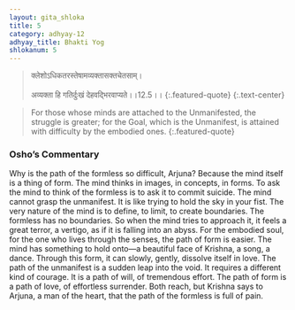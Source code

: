 ```yaml
---
layout: gita_shloka
title: 5
category: adhyay-12
adhyay_title: Bhakti Yog
shlokanum: 5
---
```


> क्लेशोऽधिकतरस्तेषामव्यक्तासक्तचेतसाम्।<br><br>अव्यक्ता हि गतिर्दुःखं देहवद्भिरवाप्यते।।12.5।।
{:.featured-quote}
{:.text-center}

> For those whose minds are attached to the Unmanifested, the struggle is greater; for the Goal, which is the Unmanifest, is attained with difficulty by the embodied ones.
{:.featured-quote}

### Osho’s Commentary
Why is the path of the formless so difficult, Arjuna? Because the mind itself is a thing of form. The mind thinks in images, in concepts, in forms. To ask the mind to think of the formless is to ask it to commit suicide.
The mind cannot grasp the unmanifest. It is like trying to hold the sky in your fist. The very nature of the mind is to define, to limit, to create boundaries. The formless has no boundaries. So when the mind tries to approach it, it feels a great terror, a vertigo, as if it is falling into an abyss.
For the embodied soul, for the one who lives through the senses, the path of form is easier. The mind has something to hold onto—a beautiful face of Krishna, a song, a dance. Through this form, it can slowly, gently, dissolve itself in love.
The path of the unmanifest is a sudden leap into the void. It requires a different kind of courage. It is a path of will, of tremendous effort. The path of form is a path of love, of effortless surrender. Both reach, but Krishna says to Arjuna, a man of the heart, that the path of the formless is full of pain.
